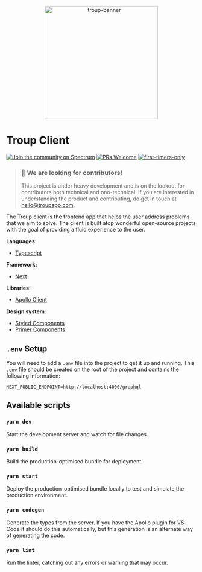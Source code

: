 <p align="center"><img src="https://repository-images.githubusercontent.com/259775937/548b6b00-9a47-11ea-864f-a6d905f657c6" alt="troup-banner" width="300" /></p>

# Troup Client

[![Join the community on Spectrum](https://withspectrum.github.io/badge/badge.svg)](https://spectrum.chat/troup) [![PRs Welcome](https://img.shields.io/badge/PRs-welcome-brightgreen.svg?style=flat)](http://makeapullrequest.com) [![first-timers-only](https://img.shields.io/badge/first--timers--only-friendly-blue.svg?style=flat)](https://www.firsttimersonly.com/)

> ### 📢 We are looking for contributors!
>
> This project is under heavy development and is on the lookout for contributors both technical and ono-technical. If you are interested in understanding the product and contributing, do get in touch at hello@troupapp.com.

The Troup client is the frontend app that helps the user address problems that we aim to solve. The client is built atop wonderful open-source projects with the goal of providing a fluid experience to the user.

**Languages:**

-   [Typescript][typescript]

**Framework:**

-   [Next][next]

**Libraries:**

-   [Apollo Client][apollo-client]

**Design system:**

-   [Styled Components][styled-components]
-   [Primer Components][primer-components]

## `.env` Setup

You will need to add a `.env` file into the project to get it up and running. This `.env` file should be created on the root of the project and contains the following information:

```
NEXT_PUBLIC_ENDPOINT=http://localhost:4000/graphql
```

## Available scripts

### `yarn dev`

Start the development server and watch for file changes.

### `yarn build`

Build the production-optimised bundle for deployment.

### `yarn start`

Deploy the production-optimised bundle locally to test and simulate the production environment.

### `yarn codegen`

Generate the types from the server. If you have the Apollo plugin for VS Code it should do this automatically, but this generation is an alternate way of generating the code.

### `yarn lint`

Run the linter, catching out any errors or warning that may occur.

[typescript]: https://www.typescriptlang.org/
[next]: https://www.nextjs.org
[apollo-client]: https://www.apollographql.com/docs/react/v3.0-beta
[styled-components]: https://styled-components.com/
[primer-components]: https://primer.style/
